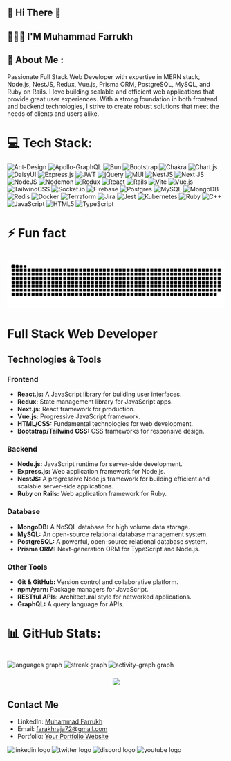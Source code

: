 <h2 align="left">💫 Hi There 👋 </h2>

<h2 align="left"> 👨🏻‍💻 I'M Muhammad Farrukh </h2>



## 💫 About Me :

Passionate Full Stack Web Developer with expertise in MERN stack, Node.js, NestJS, Redux, Vue.js, Prisma ORM, PostgreSQL, MySQL, and Ruby on Rails. I love building scalable and efficient web applications that provide great user experiences. With a strong foundation in both frontend and backend technologies, I strive to create robust solutions that meet the needs of clients and users alike.

###

# 💻 Tech Stack:
![Ant-Design](https://img.shields.io/badge/-AntDesign-%230170FE?style=for-the-badge&logo=ant-design&logoColor=white) ![Apollo-GraphQL](https://img.shields.io/badge/-ApolloGraphQL-311C87?style=for-the-badge&logo=apollo-graphql) ![Bun](https://img.shields.io/badge/Bun-%23000000.svg?style=for-the-badge&logo=bun&logoColor=white) ![Bootstrap](https://img.shields.io/badge/bootstrap-%238511FA.svg?style=for-the-badge&logo=bootstrap&logoColor=white) ![Chakra](https://img.shields.io/badge/chakra-%234ED1C5.svg?style=for-the-badge&logo=chakraui&logoColor=white) ![Chart.js](https://img.shields.io/badge/chart.js-F5788D.svg?style=for-the-badge&logo=chart.js&logoColor=white) ![DaisyUI](https://img.shields.io/badge/daisyui-5A0EF8?style=for-the-badge&logo=daisyui&logoColor=white) ![Express.js](https://img.shields.io/badge/express.js-%23404d59.svg?style=for-the-badge&logo=express&logoColor=%2361DAFB) ![JWT](https://img.shields.io/badge/JWT-black?style=for-the-badge&logo=JSON%20web%20tokens) ![jQuery](https://img.shields.io/badge/jquery-%230769AD.svg?style=for-the-badge&logo=jquery&logoColor=white) ![MUI](https://img.shields.io/badge/MUI-%230081CB.svg?style=for-the-badge&logo=mui&logoColor=white) ![NestJS](https://img.shields.io/badge/nestjs-%23E0234E.svg?style=for-the-badge&logo=nestjs&logoColor=white) ![Next JS](https://img.shields.io/badge/Next-black?style=for-the-badge&logo=next.js&logoColor=white) ![NodeJS](https://img.shields.io/badge/node.js-6DA55F?style=for-the-badge&logo=node.js&logoColor=white) ![Nodemon](https://img.shields.io/badge/NODEMON-%23323330.svg?style=for-the-badge&logo=nodemon&logoColor=%BBDEAD) ![Redux](https://img.shields.io/badge/redux-%23593d88.svg?style=for-the-badge&logo=redux&logoColor=white) ![React](https://img.shields.io/badge/react-%2320232a.svg?style=for-the-badge&logo=react&logoColor=%2361DAFB) ![Rails](https://img.shields.io/badge/rails-%23CC0000.svg?style=for-the-badge&logo=ruby-on-rails&logoColor=white) ![Vite](https://img.shields.io/badge/vite-%23646CFF.svg?style=for-the-badge&logo=vite&logoColor=white) ![Vue.js](https://img.shields.io/badge/vue.js-%2335495e.svg?style=for-the-badge&logo=vuedotjs&logoColor=%234FC08D) ![TailwindCSS](https://img.shields.io/badge/tailwindcss-%2338B2AC.svg?style=for-the-badge&logo=tailwind-css&logoColor=white) ![Socket.io](https://img.shields.io/badge/Socket.io-black?style=for-the-badge&logo=socket.io&badgeColor=010101) ![Firebase](https://img.shields.io/badge/Firebase-039BE5?style=for-the-badge&logo=Firebase&logoColor=white) ![Postgres](https://img.shields.io/badge/postgres-%23316192.svg?style=for-the-badge&logo=postgresql&logoColor=white) ![MySQL](https://img.shields.io/badge/mysql-%2300000f.svg?style=for-the-badge&logo=mysql&logoColor=white) ![MongoDB](https://img.shields.io/badge/MongoDB-%234ea94b.svg?style=for-the-badge&logo=mongodb&logoColor=white) ![Redis](https://img.shields.io/badge/redis-%23DD0031.svg?style=for-the-badge&logo=redis&logoColor=white) ![Docker](https://img.shields.io/badge/docker-%230db7ed.svg?style=for-the-badge&logo=docker&logoColor=white) ![Terraform](https://img.shields.io/badge/terraform-%235835CC.svg?style=for-the-badge&logo=terraform&logoColor=white) ![Jira](https://img.shields.io/badge/jira-%230A0FFF.svg?style=for-the-badge&logo=jira&logoColor=white) ![Jest](https://img.shields.io/badge/-jest-%23C21325?style=for-the-badge&logo=jest&logoColor=white) ![Kubernetes](https://img.shields.io/badge/kubernetes-%23326ce5.svg?style=for-the-badge&logo=kubernetes&logoColor=white) ![Ruby](https://img.shields.io/badge/ruby-%23CC342D.svg?style=for-the-badge&logo=ruby&logoColor=white) ![C++](https://img.shields.io/badge/c++-%2300599C.svg?style=for-the-badge&logo=c%2B%2B&logoColor=white) ![JavaScript](https://img.shields.io/badge/javascript-%23323330.svg?style=for-the-badge&logo=javascript&logoColor=%23F7DF1E) ![HTML5](https://img.shields.io/badge/html5-%23E34F26.svg?style=for-the-badge&logo=html5&logoColor=white) ![TypeScript](https://img.shields.io/badge/typescript-%23007ACC.svg?style=for-the-badge&logo=typescript&logoColor=white)

### 

# ⚡ Fun fact
<br clear="both">
<img src="https://raw.githubusercontent.com/farakh-shahid/farakh-shahid/output/snake.svg" alt="Snake animation" />

###
<!-- Add a banner or header image here if you like -->

# Full Stack Web Developer

## Technologies & Tools

### Frontend
- **React.js:** A JavaScript library for building user interfaces.
- **Redux:** State management library for JavaScript apps.
- **Next.js:** React framework for production.
- **Vue.js:** Progressive JavaScript framework.
- **HTML/CSS:** Fundamental technologies for web development.
- **Bootstrap/Tailwind CSS:** CSS frameworks for responsive design.

### Backend
- **Node.js:** JavaScript runtime for server-side development.
- **Express.js:** Web application framework for Node.js.
- **NestJS:** A progressive Node.js framework for building efficient and scalable server-side applications.
- **Ruby on Rails:** Web application framework for Ruby.

### Database
- **MongoDB:** A NoSQL database for high volume data storage.
- **MySQL:** An open-source relational database management system.
- **PostgreSQL:** A powerful, open-source relational database system.
- **Prisma ORM:** Next-generation ORM for TypeScript and Node.js.

### Other Tools
- **Git & GitHub:** Version control and collaborative platform.
- **npm/yarn:** Package managers for JavaScript.
- **RESTful APIs:** Architectural style for networked applications.
- **GraphQL:** A query language for APIs.


# 📊 GitHub Stats:

<br clear="both">

<div align="left">
  
  <img src="https://github-readme-stats.vercel.app/api/top-langs?username=farakh-shahid&locale=en&hide_title=false&layout=compact&card_width=320&langs_count=5&theme=dracula&hide_border=false&order=2" height="150" alt="languages graph"  />
  <img src="https://streak-stats.demolab.com?user=farakh-shahid&locale=en&mode=daily&theme=dracula&hide_border=false&border_radius=5&order=3" height="150" alt="streak graph"  />

  <img src="https://github-readme-activity-graph.vercel.app/graph?username=farakh-shahid&radius=16&theme=react&area=true&order=5" height="300" alt="activity-graph graph"  />
</div>

###

<div align="center">
  <img src="https://profile-counter.glitch.me/farakh-shahid/count.svg?"  />
</div>

###

## Contact Me

- LinkedIn: [Muhammad Farrukh](https://www.linkedin.com/in/muhammad-farrukh-615326170/)
- Email: farakhraja72@gmail.com
- Portfolio: [Your Portfolio Website](link_to_portfolio)

<div align="left">
  <img src="https://raw.githubusercontent.com/maurodesouza/profile-readme-generator/master/src/assets/icons/social/linkedin/default.svg" width="52" height="40" alt="linkedin logo"  />
  <img src="https://raw.githubusercontent.com/maurodesouza/profile-readme-generator/master/src/assets/icons/social/twitter/default.svg" width="52" height="40" alt="twitter logo"  />
  <img src="https://raw.githubusercontent.com/maurodesouza/profile-readme-generator/master/src/assets/icons/social/discord/default.svg" width="52" height="40" alt="discord logo"  />
  <img src="https://raw.githubusercontent.com/maurodesouza/profile-readme-generator/master/src/assets/icons/social/youtube/default.svg" width="52" height="40" alt="youtube logo"  />
</div>

###
